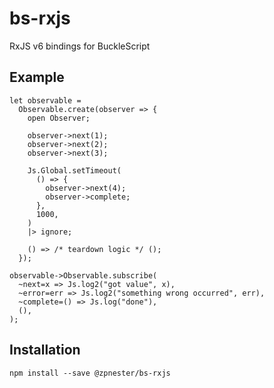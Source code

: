 
# bs-rxjs

RxJS v6 bindings for BuckleScript

## Example

```reason
let observable =
  Observable.create(observer => {
    open Observer;

    observer->next(1);
    observer->next(2);
    observer->next(3);

    Js.Global.setTimeout(
      () => {
        observer->next(4);
        observer->complete;
      },
      1000,
    )
    |> ignore;

    () => /* teardown logic */ ();
  });

observable->Observable.subscribe(
  ~next=x => Js.log2("got value", x),
  ~error=err => Js.log2("something wrong occurred", err),
  ~complete=() => Js.log("done"),
  (),
);
```

## Installation

```
npm install --save @zpnester/bs-rxjs
```
